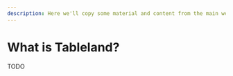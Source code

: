 ```yaml
---
description: Here we'll copy some material and content from the main website.s
---
```


# What is Tableland?

TODO
